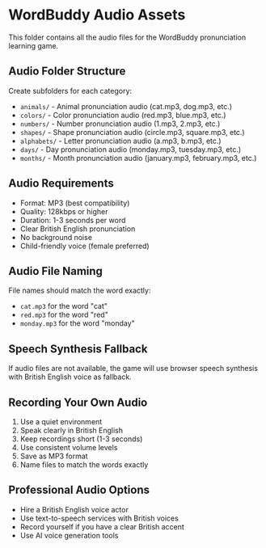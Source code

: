 # WordBuddy Audio Assets

This folder contains all the audio files for the WordBuddy pronunciation learning game.

## Audio Folder Structure
Create subfolders for each category:
- `animals/` - Animal pronunciation audio (cat.mp3, dog.mp3, etc.)
- `colors/` - Color pronunciation audio (red.mp3, blue.mp3, etc.)
- `numbers/` - Number pronunciation audio (1.mp3, 2.mp3, etc.)
- `shapes/` - Shape pronunciation audio (circle.mp3, square.mp3, etc.)
- `alphabets/` - Letter pronunciation audio (a.mp3, b.mp3, etc.)
- `days/` - Day pronunciation audio (monday.mp3, tuesday.mp3, etc.)
- `months/` - Month pronunciation audio (january.mp3, february.mp3, etc.)

## Audio Requirements
- Format: MP3 (best compatibility)
- Quality: 128kbps or higher
- Duration: 1-3 seconds per word
- Clear British English pronunciation
- No background noise
- Child-friendly voice (female preferred)

## Audio File Naming
File names should match the word exactly:
- `cat.mp3` for the word "cat"
- `red.mp3` for the word "red"
- `monday.mp3` for the word "monday"

## Speech Synthesis Fallback
If audio files are not available, the game will use browser speech synthesis with British English voice as fallback.

## Recording Your Own Audio
1. Use a quiet environment
2. Speak clearly in British English
3. Keep recordings short (1-3 seconds)
4. Use consistent volume levels
5. Save as MP3 format
6. Name files to match the words exactly

## Professional Audio Options
- Hire a British English voice actor
- Use text-to-speech services with British voices
- Record yourself if you have a clear British accent
- Use AI voice generation tools
